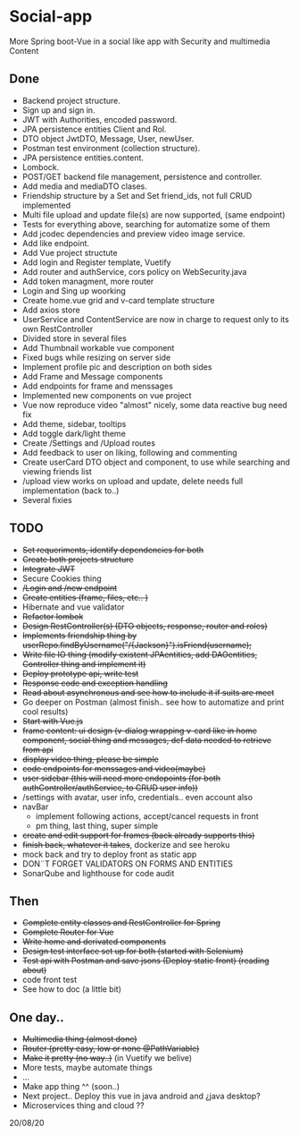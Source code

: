 # Social-app
More Spring boot-Vue in a social like app with Security and multimedia Content

## Done
- Backend project structure.
- Sign up and sign in.
- JWT with Authorities, encoded password.
- JPA persistence entities Client and Rol.
- DTO object JwtDTO, Message, User, newUser.
- Postman test environment (collection structure).
- JPA persistence entities.content.
- Lombock.
- POST/GET backend file management, persistence and controller.
- Add media and mediaDTO clases.
- Friendship structure by a Set<followerRequest> and Set<Long> friend_ids,
  not full CRUD implemented
- Multi file upload and update file(s) are now supported, (same endpoint)
- Tests for everything above, searching for automatize some of them
- Add jcodec dependencies and preview video image service.
- Add like endpoint.
- Add Vue project structute
- Add login and Register template, Vuetify
- Add router and authService, cors policy on WebSecurity.java
- Add token managment, more router
- Login and Sing up woorking
- Create home.vue grid and v-card template structure
- Add axios store
- UserService and ContentService are now in charge to request only to its own RestController
- Divided store in several files
- Add Thumbnail workable vue component
- Fixed bugs while resizing on server side
- Implement profile pic and description on both sides
- Add Frame and Message components
- Add endpoints for frame and menssages
- Implemented new components on vue project
- Vue now reproduce video "almost" nicely, some data reactive bug need fix
- Add theme, sidebar, tooltips
- Add toggle dark/light theme
- Create /Settings and /Upload routes
- Add feedback to user on liking, following and commenting
- Create userCard DTO object and component, to use while searching and viewing friends list
- /upload view works on upload and update, delete needs full implementation (back to..)
- Several fixies

## TODO
- ~~Set requeriments, identify dependencies for both~~ 
- ~~Create both projects structure~~
- ~~Integrate JWT~~
- Secure Cookies thing
- ~~/Login and /new endpoint~~
- ~~Create entities (frame, files, etc.. )~~
- Hibernate and vue validator
- ~~Refactor lombok~~
- ~~Design RestController(s) (DTO objects, response, router and roles)~~
- ~~Implements friendship thing by userRepo.findByUsername("/{Jackson}").isFriend(username);~~
- ~~Write file IO thing (modify existent JPAentities, add DAOentities, Controller thing and implement it)~~
- ~~Deploy prototype api, write test~~
- ~~Response code and exception handling~~
- ~~Read about asynchronous and see how to include it if suits are meet~~
- Go deeper on Postman (almost finish.. see how to automatize and print cool results)
- ~~Start with Vue.js~~
- ~~frame content: ui design (v-dialog wrapping v-card like in home component, social thing and messages, def data needed to retrieve from api~~
- ~~display video thing, please be simple~~
- ~~code endpoints for menssages and video(maybe)~~
- ~~user sidebar (this will need more endopoints (for both authController/authService, to CRUD user info))~~
- /settings with avatar, user info, credentials.. even account also
- navBar
  - implement following actions, accept/cancel requests in front
  - pm thing, last thing, super simple
- ~~create  and edit support for frames (back already supports this)~~
- ~~finish back, whatever it takes~~, dockerize and see heroku
- mock back and try to deploy front as static app
- DON¨T FORGET VALIDATORS ON FORMS AND ENTITIES
- SonarQube and lighthouse for code audit
  
## Then
- ~~Complete entity classes and RestController for Spring~~
- ~~Complete Router for Vue~~
- ~~Write home and derivated components~~
- ~~Design test interface set up for both (started with Selenium)~~
- ~~Test api with Postman and save jsons (Deploy static front) (reading about)~~
- code front test
- See how to doc (a little bit)

## One day..
- ~~Multimedia thing (almost done)~~
- ~~Router (pretty easy, low or none @PathVariable)~~
- ~~Make it pretty (no way..)~~ (in Vuetify we belive)
- More tests, maybe automate things
- ...
- Make app thing ^^ (soon..)
- Next project.. Deploy this vue in java android and ¿java desktop?
- Microservices thing and cloud ??


20/08/20






